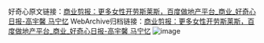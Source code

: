 好奇心原文链接：[商业剪报：更多女性开劳斯莱斯，百度做地产平台_商业_好奇心日报-高宇馨 马宁忆](https://www.qdaily.com/articles/5047.html)
WebArchive归档链接：[商业剪报：更多女性开劳斯莱斯，百度做地产平台_商业_好奇心日报-高宇馨 马宁忆](http://web.archive.org/web/20190623163740/https://www.qdaily.com/articles/5047.html)
![image](http://ww3.sinaimg.cn/large/007d5XDply1g3wcrx1mafj30u042ke81)